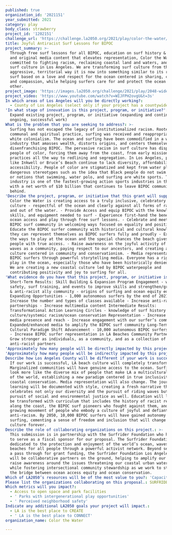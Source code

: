 ```yaml
---
published: true
organization_id: '2021151'
year_submitted: 2021
category: play
body_class: strawberry
project_id: '1202151'
challenge_url: 'https://challenge.la2050.org/2021/play/color-the-water/'
title: Joyful Antiracist Surf Lessons for BIPOC
project_summary: >-
  Through free surf lessons for all BIPOC, education on surf history & culture,
  and original media content that elevates representation, Color the Water is
  committed to fighting racism, reclaiming coastal land and waters, and changing
  surf culture in Los Angeles. We are transforming surf culture from the
  aggressive, territorial way it is now into something similar to its roots -
  surf based on a love and respect for the ocean centered in sharing, community
  and compassion, while helping surfers care for and protect the ocean and each
  other.
project_image: 'https://images.la2050.org/challenge/2021/play/2048-wide/color-the-water.jpg'
project_video: 'https://www.youtube.com/watch?v=WIJFPH2ovgU&t=3s'
In which areas of Los Angeles will you be directly working?:
  - County of Los Angeles (select only if your project has a countywide benefit)
'In what stage of innovation is this project, program, or initiative?': >-
  Expand existing project, program, or initiative (expanding and continuing
  ongoing, successful work)
What is the problem that you are seeking to address?: >-
  Surfing has not escaped the legacy of institutionalized racism. Rooted as a
  communal and spiritual practice, surfing was received and reappropriated by
  white colonialism. The ocean and surfing have been commodified in a white led
  industry that amasses wealth, distorts origins, and centers themselves while
  disenfranchising BIPOC. The pervasive racism in surf culture has displaced
  people of color, forcing them away from the coast, from early missionary
  practices all the way to redlining and segregation. In Los Angeles, places
  like Inkwell or Bruce’s Beach continue to lack diversity, affordability, and
  accessibility. People of color are stigmatized and kept from water play by
  dangerous stereotypes such as the idea that Black people do not swim or surf,
  or notions that swimming, water polo, and surfing are white sports. The surf
  industry is one of the fastest-growing action sports industries in the world
  with a net worth of $10 billion that continues to leave BIPOC communities
  behind.
'Describe the project, program, or initiative that this grant will support to address the problem identified.': >-
  Color the Water is creating access to a truly inclusive, celebratory surf
  culture - respectful of the ocean and clearly against all forms of racism in
  and out of the water. - Provide Access and equip BIPOC with the knowledge,
  skills, and equipment needed to surf - Experience first-hand the benefits of
  ocean access and play through free surf lessons. - Celebrate and meet the
  BIPOC surf community in welcoming ways focused on equality and positivity -
  Educate the BIPOC surfer community with historical and cultural knowledge so
  they can represent themselves as BIPOC surfers fully and proudly - Explore all
  the ways to play at the ocean and the special chances the beach gives us
  people with true access. - Raise awareness on the joyful activity of riding
  waves as a community, paying respect to our ancestors, and creating a surf
  culture centered in community and conservationism. - Media representation of
  BIPOC surfers through powerful storytelling media. Everyone has a right to
  play in the ocean, especially those who have been historically denied access.
  We are creating a new coastal culture led by BIPOC waterpeople and
  contributing positivity and joy to surfing for all.
'What evidence do you have that this project, program, or initiative is or will be successful, and how will you define and measure success?': >-
  Short-Term Results: Skill Building & Expansion Program Engagement - water
  safety, surf training, and events to improve skills and strengthen/grow BIPOC
  & anti-racist ally community - origins of surfing and ocean equity education
  Expanding Opportunities - 1,000 autonomous surfers by the end of 2021 -
  Increase the number and types of classes available - Increase anti-racist
  partnerships - Increase multimedia content Intermediate Results:
  Transformational Action Learning Circles - knowledge of surf history and
  culture/systemic racism/ocean conservation Representation - Increase social
  media presence and reach - Increase engagement with our surfer’s communities -
  Expanded/enhanced media to amplify the BIPOC surf community Long-Term Results:
  Cultural Paradigm Shift Advancement - 10,000 autonomous BIPOC surfers by 2050
  - Increase BIPOC surfer representation in LA Beaches Community Partnership -
  Grow stronger as individuals, as a community, and as a collection of
  anti-racist partners
'Approximately how many people will be directly impacted by this project, program, or initiative?': '1000'
'Approximately how many people will be indirectly impacted by this project, program, or initiative?': '10000'
Describe how Los Angeles County will be different if your work is successful.: >-
  If our work is successful, LA beach culture will completely transform.
  Marginalized communities will have genuine access to the ocean. Surfing will
  look more like the diverse mix of people that make LA a multicultural capital
  of the world, establishing a new paradigm centered in true inclusivity and
  coastal conservation. Media representation will also change. The journey of
  learning will be documented with style, creating a fresh narrative that
  celebrates not only our diversity and the pursuit of riding waves but the
  pursuit of social and environmental justice as well. Education will likewise
  be transformed with curriculum that includes the history of racist realities
  along the coast, the BIPOC surf pioneers who fought against them, and the
  growing movement of people who embody a culture of joyful and defiant
  anti-racism. By 2050, 10,000 BIPOC surfers will have gained autonomy in
  surfing, cementing a sense of freedom and inclusion that will change surf
  culture forever.
Describe the role of collaborating organizations on this project.: >-
  This submission is in partnership with the Surfrider Foundation who has agreed
  to serve as a fiscal sponsor for our proposal. The Surfrider Foundation is
  dedicated to the protection and enjoyment of the world’s ocean, waves and
  beaches for all people through a powerful activist network. Beyond serving as
  a pass through for grant funding, the Surfrider Foundation Los Angeles chapter
  will be collaborative partners on the ground, helping to amplify our work and
  raise awareness around the issues threatening our coastal urban watersheds
  while fostering intersectional community stewardship as we work to strengthen
  the bridge between ocean access equity and ocean conservation.
Which of LA2050’s resources will be of the most value to you?: 'Capacity-building and training,Strategy assistance and implementation'
Please list the organizations collaborating on this proposal.: SURFRIDER FOUNDATION / SURFRIDER FOUNDATION LOS ANGELES CHAPTER
Which metrics will you impact?:
  - Access to open space and park facilities
  - ' Parks with intergenerational play opportunities'
  - ' Perceived neighborhood safety'
Indicate any additional LA2050 goals your project will impact.:
  - LA is the best place to CREATE
  - ' LA is the best place to CONNECT'
organization_name: Color the Water

---
```

